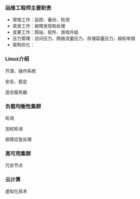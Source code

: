 ### 运维工程师主要职责

*   常规工作：监控、备份、检测
*   突发工作：故障发现和处理
*   变更工作：网站、软件、游戏升级
*   压力管理：访问压力、网络流量压力、存储容量压力，超标举措
*   架构优化：

### Linux介绍

开源、操作系统

安全、稳定

适合服务器

### 负载均衡性集群

 轮询

加权轮询

故障应急处理

### 高可用集群

冗余节点

### 云计算

虚拟化技术

